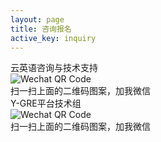 ```yaml
---
layout: page
title: 咨询报名
active_key: inquiry
---
```


<div class="ui two stackable cards">
    <div class="red card">
        <div class="content">
            <div class="header"><i class="red info icon"></i>云英语咨询与技术支持</div>
        </div>
        <div class="image">
            <img src="//static.y-english.org/images/qrcode/wechat-education.jpg" alt="Wechat QR Code">
        </div>
        <div class="extra content"><i class="wechat icon"></i>扫一扫上面的二维码图案，加我微信</div>
    </div>
    <div class="blue card">
        <div class="content">
            <div class="header"><i class="blue student icon"></i>Y-GRE平台技术组</div>
        </div>
        <div class="image">
            <img src="//static.y-english.org/images/qrcode/wechat-business.jpg" alt="Wechat QR Code">
        </div>
        <div class="extra content"><i class="wechat icon"></i>扫一扫上面的二维码图案，加我微信</div>
    </div>
</div>

